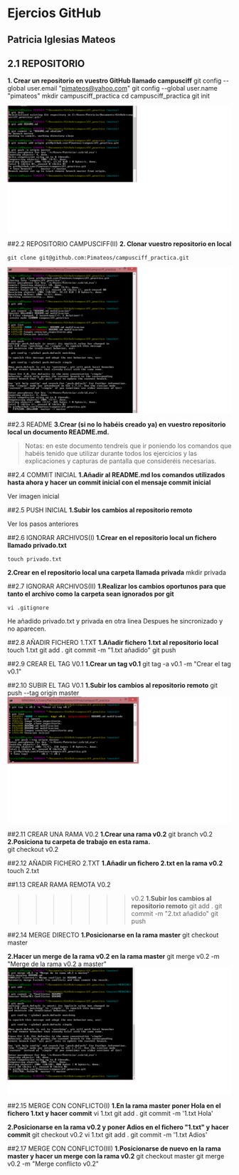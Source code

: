 # Ejercios GitHub 
## Patricia Iglesias Mateos

## 2.1 REPOSITORIO
**1. Crear un repositorio en vuestro GitHub llamado campusciff**
    git config --global user.email "pimateos@yahoo.com"
    git config --global user.name "pimateos"
    mkdir campusciff_practica
    cd campusciff_practica
    git init


![crear_repositorio_github](creacion_repositorio.png)

##2.2 REPOSITORIO CAMPUSCIFF(II)
**2. Clonar vuestro repositorio en local**

    git clone git@github.com:Pimateos/campusciff_practica.git
![clonar repositorio](git_clone_remoto_local.png)


##2.3 README
**3.Crear (si no lo habéis creado ya) en vuestro
repositorio local un documento README.md.**
> Notas: en este documento tendreís
que ir poniendo los comandos que
habéis tenido que utilizar durante
todos los ejercicios y las
explicaciones y capturas de
pantalla que consideréis
necesarias.

##2.4 COMMIT INICIAL
**1.Añadir al README.md los comandos utilizados hasta ahora y hacer un commit inicial con el mensaje commit inicial**

Ver imagen inicial


##2.5 PUSH INICIAL
**1.Subir los cambios al repositorio remoto**

Ver los pasos anteriores

##2.6 IGNORAR ARCHIVOS(I)
**1.Crear en el repositorio local un fichero llamado privado.txt**

    touch privado.txt
**2.Crear en el repositorio local una carpeta llamada privada**
    mkdir privada

##2.7 IGNORAR ARCHIVOS(II)
**1.Realizar los cambios oportunos para que tanto el archivo como la carpeta sean ignorados por git**

    vi .gitignore

He añadido privado.txt y privada en otra linea
Despues he sincronizado y no aparecen.

##2.8 AÑADIR FICHERO 1.TXT
**1.Añadir fichero 1.txt al repositorio local**
    touch 1.txt
    git add .
	git commit -m "1.txt añadido"
	git push

##2.9 CREAR EL TAG V0.1
**1.Crear un tag v0.1**
    git tag -a v0.1 -m "Crear el tag v0.1"

##2.10 SUBIR EL TAG V0.1
**1.Subir los cambios al repositorio remoto**
    git push --tag origin master
![Etiqueta](etiquetas.png)

##2.11 CREAR UNA RAMA V0.2
**1.Crear una rama v0.2**
    git branch v0.2
**2.Posiciona tu carpeta de trabajo en esta rama.**    
    git checkout v0.2

##2.12 AÑADIR FICHERO 2.TXT
**1.Añadir un fichero 2.txt en la rama v0.2**
    touch 2.txt


##1.13 CREAR RAMA REMOTA V0.2
>>>>>>> v0.2
**1.Subir los cambios al repositorio remoto**
    git add .
    git commit -m "2.txt añadido"
	git push


##2.14 MERGE DIRECTO
**1.Posicionarse en la rama master**
    git checkout master

**2.Hacer un merge de la rama v0.2 en la rama master**
    git merge v0.2 -m "Merge de la rama v0.2 a master"
![Merge](merge.png)

##2.15 MERGE CON CONFLICTO(I)
**1.En la rama master poner Hola en el fichero 1.txt y hacer commit**
    vi 1.txt
	git add .
	git commit -m '1.txt Hola'

**2.Posicionarse en la rama v0.2 y poner Adios en el fichero "1.txt" y hacer commit**
git checkout v0.2
	vi 1.txt
	git add .
	git commit -m '1.txt Adios'

##2.17 MERGE CON CONFLICTO(III)
**1.Posicionarse de nuevo en la rama master y hacer un merge con la rama v0.2**
    git checkout master
    git merge v0.2 -m "Merge conflicto v0.2"
